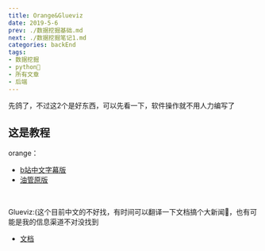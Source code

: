 ```yaml
---
title: Orange&Glueviz
date: 2019-5-6 
prev: ./数据挖掘基础.md
next: ./数据挖掘笔记1.md
categories: backEnd
tags:
- 数据挖掘
- python🐍
- 所有文章
- 后端
---
```

先鸽了，不过这2个是好东西，可以先看一下，软件操作就不用人力编写了
## 这是教程
orange：
- <a href='https://www.bilibili.com/video/av18264545/'>b站中文字幕版</a>
- <a href='https://www.youtube.com/watch?v=HXjnDIgGDuI&list=PLmNPvQr9Tf-ZSDLwOzxpvY-HrE0yv-8Fy&index=1'>油管原版</a>
<br/>

Glueviz:(这个目前中文的不好找，有时间可以翻译一下文档搞个大新闻🤔，也有可能是我的信息渠道不对没找到
- <a href='http://docs.glueviz.org/en/stable/index.html'>文档</a>
